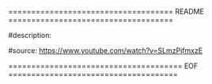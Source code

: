 
==================================== README ====================================

#description: 

#source: https://www.youtube.com/watch?v=SLmzPjfmxzE

====================================== EOF =====================================
